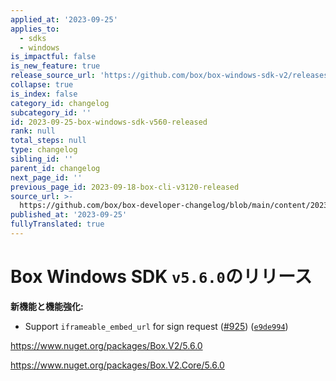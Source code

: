 ```yaml
---
applied_at: '2023-09-25'
applies_to:
  - sdks
  - windows
is_impactful: false
is_new_feature: true
release_source_url: 'https://github.com/box/box-windows-sdk-v2/releases/tag/v5.6.0'
collapse: true
is_index: false
category_id: changelog
subcategory_id: ''
id: 2023-09-25-box-windows-sdk-v560-released
rank: null
total_steps: null
type: changelog
sibling_id: ''
parent_id: changelog
next_page_id: ''
previous_page_id: 2023-09-18-box-cli-v3120-released
source_url: >-
  https://github.com/box/box-developer-changelog/blob/main/content/2023/09-25-box-windows-sdk-v560-released.md
published_at: '2023-09-25'
fullyTranslated: true
---
```

# Box Windows SDK `v5.6.0`のリリース

**新機能と機能強化:**

* Support `iframeable_embed_url` for sign request ([#925][1]) ([`e9de994`][2])

<https://www.nuget.org/packages/Box.V2/5.6.0>

<https://www.nuget.org/packages/Box.V2.Core/5.6.0>

[1]: https://github.com/box/box-windows-sdk-v2/issues/925

[2]: https://github.com/box/box-windows-sdk-v2/commit/e9de994cea97afcc1c3bc52ddf1cc023b9ee731c
